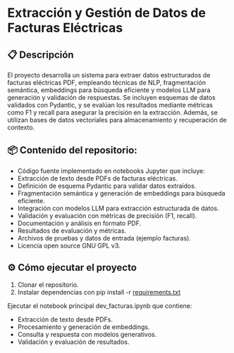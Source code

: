 # Extracción y Gestión de Datos de Facturas Eléctricas

## 📋 Descripción

El proyecto desarrolla un sistema para extraer datos estructurados de facturas eléctricas PDF, empleando técnicas de NLP, fragmentación semántica, embeddings para búsqueda eficiente y modelos LLM para generación y validación de respuestas. Se incluyen esquemas de datos validados con Pydantic, y se evalúan los resultados mediante métricas como F1 y recall para asegurar la precisión en la extracción. Además, se utilizan bases de datos vectoriales para almacenamiento y recuperación de contexto.

## 📦 Contenido del repositorio:

* Código fuente implementado en notebooks Jupyter que incluye:
* Extracción de texto desde PDFs de facturas eléctricas.
* Definición de esquema Pydantic para validar datos extraídos.
* Fragmentación semántica y generación de embeddings para búsqueda eficiente.
* Integración con modelos LLM para extracción estructurada de datos.
* Validación y evaluación con métricas de precisión (F1, recall).
* Documentación y análisis en formato PDF.
* Resultados de evaluación y métricas.
* Archivos de pruebas y datos de entrada (ejemplo facturas).
* Licencia open source GNU GPL v3.

## ⚙️ Cómo ejecutar el proyecto

1. Clonar el repositorio.
2. Instalar dependencias con pip install -r  [requirements.txt](https://github.com/DEVjspf/ceu_facturas_tfa/blob/main/requirements.txt)

Ejecutar el notebook principal dev_facturas.ipynb que contiene:

* Extracción de texto desde PDFs.
* Procesamiento y generación de embeddings.
* Consulta y respuesta con modelos generativos.
* Validación y evaluación de resultados.


